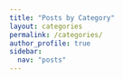 ```yaml
---
title: "Posts by Category"
layout: categories
permalink: /categories/
author_profile: true
sidebar:
  nav: "posts"
---
```

